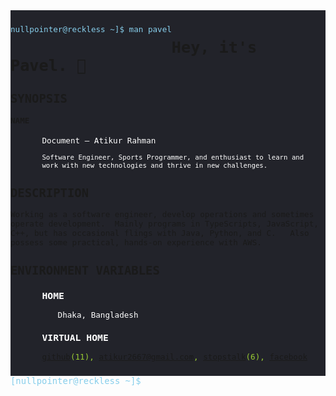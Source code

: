 


<!--
**ar-pavel/ar-pavel** is a ✨ _special_ ✨ repository because its `README.md` (this file) appears on your GitHub profile.

Here are some ideas to get you started:

- 🔭 I’m currently working on ...
- 🌱 I’m currently learning ...
- 👯 I’m looking to collaborate on ...
- 🤔 I’m looking for help with ...
- 💬 Ask me about ...
- 📫 How to reach me: ...
- 😄 Pronouns: ...
- ⚡ Fun fact: ...
-->

<div style="font-family: Source Code Pro, monospace, monospace;
				font-size: 0.9em;
				background-color: silver;
				position: relative;
                position: relative;
                " >
    <div style="max-width: 55em;
				margin: auto;
				background-color: #22232A;
				padding-right: 10px;
				padding-top: 10px;
				padding-bottom: 10px;">	
                <p  style="float:left; color:skyblue">nullpointer@reckless ~]$ man pavel</p>
    <div> 
	    <h1> Hey, it's Pavel.  👋 </h1>
    
</div>
	
<div class="section">
	<h2>SYNOPSIS</h2>
	<h4>NAME</h4>
	<div style="margin-left: 4em; color: white;">
		<p>Document — Atikur Rahman</p>
	</div>
	<div style="margin-left: 4em; color: white;">
        	<code>Software Engineer, Sports Programmer, and enthusiast to learn and work with new technologies and thrive in new challenges.</code> 
	</div>
</div>
	
<div class="section">
    <h2>DESCRIPTION</h2>			
<p> Working as a software engineer, develop operations and sometimes operate development.&thinsp;  Mainly programs in TypeScripts, JavaScript, C++, but has occasional flings with Java, Python, and C. &thinsp; Also possess some practical, hands-on experience with AWS. </p>
</div>
	
<div class="section">
					<h2>ENVIRONMENT VARIABLES</h2>
					<div style="margin-left: 4em; color: white;">
						<h3>HOME</h3>
						<p style="margin-left: 2em;">Dhaka, Bangladesh</p>
						<h3>VIRTUAL HOME</h3>
						<p style="margin-bottom: 1em;
				color: yellowgreen;"><a href="https://github.com/ar-pavel">github</a>(11), <a href="mailto:atikur2667@gmail.com">atikur2667@gmail.com</a>, <a href=https://www.stopstalk.com/user/profile/arpavel> stopstalk</a>(6), <a href="https://www.facebook.com/hibernatingdaemon">facebook</a></a></p>
</div>
</div>
<!-- <div class="section"> -->
<!--     <h2>SEE ALSO</h2> -->
<!--     <div style="margin-left: 4em; color: white;"> -->
<!-- 		<p> <a href="https://ar-pavel.netlify.app">Check it out</a>  if a colorful GUI  gives your eyes more comfort.</p> -->
<!--<p> Update is on the way... </P> -->
							  </div>
<!-- </div> -->
<span style="color:skyblue;
				/* font-weight: bold; */
				font-size: 1.1em;" >
<div style="float:left; color:skyblue padding-buttom:10px;">[nullpointer@reckless ~]$  </div>
    </span>				
</div>
</div>
